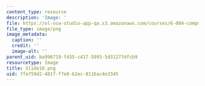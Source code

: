 ```yaml
---
content_type: resource
description: 'Image: '
file: https://ol-ocw-studio-app-qa.s3.amazonaws.com/courses/6-004-computation-structures-spring-2017/7fe759d2481ff7e0b2ec8116ac4e3345_Slide18.png
file_type: image/png
image_metadata:
  caption: ''
  credit: ''
  image-alt: ''
parent_uid: ba996719-fd35-c417-5993-5d31177dfcb9
resourcetype: Image
title: Slide18.png
uid: 7fe759d2-481f-f7e0-b2ec-8116ac4e3345
---
```

